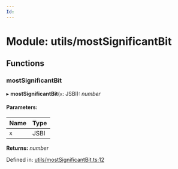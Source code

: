 ```yaml
---
Id: 
---
```


# Module: utils/mostSignificantBit

## Functions

### mostSignificantBit

▸ **mostSignificantBit**(`x`: JSBI): *number*

#### Parameters:

| Name | Type |
| :------ | :------ |
| `x` | JSBI |

**Returns:** *number*

Defined in: [utils/mostSignificantBit.ts:12](https://github.com/Uniswap/uniswap-v3-sdk/blob/4a7e393/src/utils/mostSignificantBit.ts#L12)

